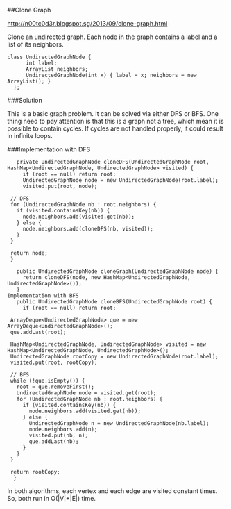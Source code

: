 ##Clone Graph

http://n00tc0d3r.blogspot.sg/2013/09/clone-graph.html

Clone an undirected graph. Each node in the graph contains a label and a list of its neighbors.

	class UndirectedGraphNode {
	      int label;
	      ArrayList neighbors;
	      UndirectedGraphNode(int x) { label = x; neighbors = new ArrayList(); }
	  };
	  
###Solution

This is a basic graph problem. It can be solved via either DFS or BFS.
One thing need to pay attention is that this is a graph not a tree, which mean it is possible to contain cycles. If cycles are not handled properly, it could result in infinite loops.

###Implementation with DFS

	   private UndirectedGraphNode cloneDFS(UndirectedGraphNode root, HashMap<UndirectedGraphNode, UndirectedGraphNode> visited) {  
	     if (root == null) return root;  
	     UndirectedGraphNode node = new UndirectedGraphNode(root.label);  
	     visited.put(root, node);  
   
     // DFS  
     for (UndirectedGraphNode nb : root.neighbors) {  
       if (visited.containsKey(nb)) {  
         node.neighbors.add(visited.get(nb));  
       } else {  
         node.neighbors.add(cloneDFS(nb, visited));  
       }  
     }  
   
     return node;  
  	 }  

	   public UndirectedGraphNode cloneGraph(UndirectedGraphNode node) {  
	     return cloneDFS(node, new HashMap<UndirectedGraphNode, UndirectedGraphNode>());  
	   }  
	Implementation with BFS
	   public UndirectedGraphNode cloneBFS(UndirectedGraphNode root) {  
	     if (root == null) return root;  
   
     ArrayDeque<UndirectedGraphNode> que = new ArrayDeque<UndirectedGraphNode>();  
     que.addLast(root);  
   
     HashMap<UndirectedGraphNode, UndirectedGraphNode> visited = new HashMap<UndirectedGraphNode, UndirectedGraphNode>();  
     UndirectedGraphNode rootCopy = new UndirectedGraphNode(root.label);  
     visited.put(root, rootCopy);  
   
     // BFS  
     while (!que.isEmpty()) {  
       root = que.removeFirst();  
       UndirectedGraphNode node = visited.get(root);  
       for (UndirectedGraphNode nb : root.neighbors) {  
         if (visited.containsKey(nb)) {  
           node.neighbors.add(visited.get(nb));  
         } else {  
           UndirectedGraphNode n = new UndirectedGraphNode(nb.label);  
           node.neighbors.add(n);  
           visited.put(nb, n);  
           que.addLast(nb);  
         }  
       }  
     }  
   
     return rootCopy;  
 	  }  
In both algorithms, each vertex and each edge are visited constant times. So, both run in O(|V|+|E|) time.
